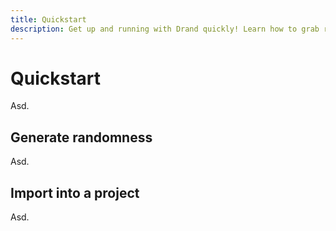 ```yaml
---
title: Quickstart
description: Get up and running with Drand quickly! Learn how to grab randomness and integrate it into a simple project.
---
```


<!-- This page helps readers understand the basic of the Drand project quickly. Hopefully we can do this by creating an interactive demo that readers to use to jump-start their learning. -->

# Quickstart

Asd.

## Generate randomness

Asd.

## Import into a project

Asd.
